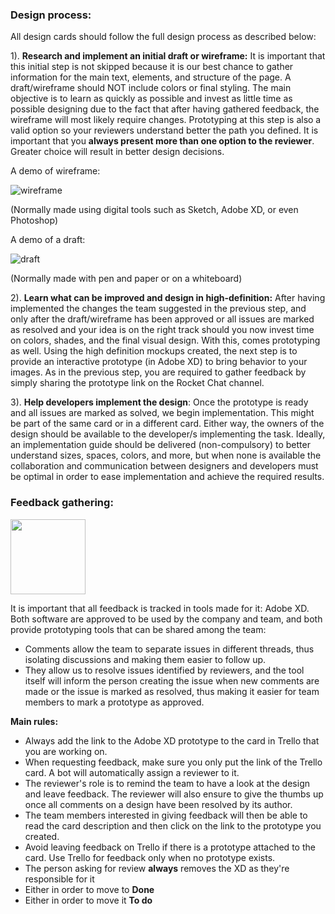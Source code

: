 ### Design process:

All design cards should follow the full design process as described below:

1). **Research and implement an initial draft or wireframe:** It is important that this initial step is not skipped because it is our best chance to gather information for the main text, elements, and structure of the page. A draft/wireframe should NOT include colors or final styling. The main objective is to learn as quickly as possible and invest as little time as possible designing due to the fact that after having gathered feedback, the wireframe will most likely require changes. Prototyping at this step is also a valid option so your reviewers understand better the path you defined. It is important that you **always present more than one option to the reviewer**. Greater choice will result in better design decisions.

A demo of wireframe:

![wireframe](https://careerfoundry.com/en/blog/uploads/versions/samuel-student-wireframe---x----972-715x---.png)

(Normally made using digital tools such as Sketch, Adobe XD, or even Photoshop)

A demo of a draft:

![draft](https://xd.adobe.com/view/5848dbde-f1f2-40d5-75a2-d87598c2f6f7-2e79/?fullscreen)

(Normally made with pen and paper or on a whiteboard)

2). **Learn what can be improved and design in high-definition:** After having implemented the changes the team suggested in the previous step, and only after the draft/wireframe has been approved or all issues are marked as resolved and your idea is on the right track should you now invest time on colors, shades, and the final visual design. With this, comes prototyping as well. Using the high definition mockups created, the next step is to provide an interactive prototype (in Adobe XD) to bring behavior to your images. As in the previous step, you are required to gather feedback by simply sharing the prototype link on the Rocket Chat channel.

3). **Help developers implement the design**: Once the prototype is ready and all issues are marked as solved, we begin implementation. This might be part of the same card or in a different card. Either way, the owners of the design should be available to the developer/s implementing the task. Ideally, an implementation guide should be delivered (non-compulsory) to better understand sizes, spaces, colors, and more, but when none is available the collaboration and communication between designers and developers must be optimal in order to ease implementation and achieve the required results.

### Feedback gathering:


<img src='https://mobilelabtutorials.files.wordpress.com/2017/02/adobe-xd-logo.png' height='120px'>


It is important that all feedback is tracked in tools made for it: Adobe XD. 
Both software are approved to be used by the company and team, and both provide prototyping tools that can be shared among the team:
- Comments allow the team to separate issues in different threads, thus isolating discussions and making them easier to follow up.
- They allow us to resolve issues identified by reviewers, and the tool itself will inform the person creating the issue when new comments are made or the issue is marked as resolved, thus making it easier for team members to mark a prototype as approved.

**Main rules:**

- Always add the link to the Adobe XD prototype to the card in Trello that you are working on.
- When requesting feedback, make sure you only put the link of the Trello card. A bot will automatically assign a reviewer to it. 
- The reviewer's role is to remind the team to have a look at the design and leave feedback. The reviewer will also ensure to give the thumbs up once all comments on a design have been resolved by its author.
- The team members interested in giving feedback will then be able to read the card description and then click on the link to the prototype you created.
- Avoid leaving feedback on Trello if there is a prototype attached to the card. Use Trello for feedback only when no prototype exists.
- The person asking for review **always** removes the XD as they're responsible for it
- Either in order to move to **Done**
- Either in order to move it **To do**